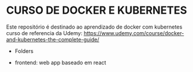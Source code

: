 # CURSO DE DOCKER E KUBERNETES 

Este repositório é destinado ao aprendizado de docker com kubernetes curso de referencia da Udemy:
https://www.udemy.com/course/docker-and-kubernetes-the-complete-guide/

* Folders

- frontend: web app baseado em react
